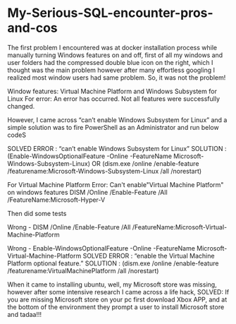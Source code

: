 # My-Serious-SQL-encounter-pros-and-cos
The first problem I encountered was at docker installation process while manually turning Windows features on and off, first of all my windows and user folders had the compressed double blue icon on the right, which I thought was the main problem however after many effortless googling I realized most window users had same problem. So, it was not the problem!

Window features: Virtual Machine Platform and Windows Subsystem for Linux
For error: An error has occurred. Not all features were successfully changed.

However, I came across “can’t enable Windows Subsystem for Linux” and a simple solution was to fire PowerShell as an Administrator and run below codeS

SOLVED ERROR : “can’t enable Windows Subsystem for Linux”
SOLUTION : (Enable-WindowsOptionalFeature -Online -FeatureName Microsoft-Windows-Subsystem-Linux)
OR
(dism.exe /online /enable-feature /featurename:Microsoft-Windows-Subsystem-Linux /all /norestart)

For Virtual Machine Platform
Error: Can't enable"Virtual Machine Platform" on windows features
DISM /Online /Enable-Feature /All /FeatureName:Microsoft-Hyper-V

Then did some tests 

Wrong - DISM /Online /Enable-Feature /All /FeatureName:Microsoft-Virtual-Machine-Platform

Wrong - Enable-WindowsOptionalFeature -Online -FeatureName Microsoft-Virtual-Machine-Platform
SOLVED ERROR : “enable the Virtual Machine Platform optional feature.”
SOLUTION : (dism.exe /online /enable-feature /featurename:VirtualMachinePlatform /all /norestart)

When it came to installing ubuntu, well, my Microsoft store was missing, however after some intensive research I came across a life hack, 
SOLVED: If you are missing Microsoft store on your pc first download Xbox APP, and at the bottom of the environment they prompt a user to install Microsoft store and tadaa!!!



